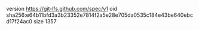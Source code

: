 version https://git-lfs.github.com/spec/v1
oid sha256:e64b11bfd3a3b23352e7814f2a5e28e705da0535c184e43be640ebcd17f24ac0
size 1357
